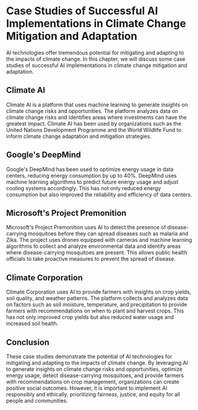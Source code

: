 # Case Studies of Successful AI Implementations in Climate Change Mitigation and Adaptation

AI technologies offer tremendous potential for mitigating and adapting to the impacts of climate change. In this chapter, we will discuss some case studies of successful AI implementations in climate change mitigation and adaptation.

Climate AI
----------

Climate AI is a platform that uses machine learning to generate insights on climate change risks and opportunities. The platform analyzes data on climate change risks and identifies areas where investments can have the greatest impact. Climate AI has been used by organizations such as the United Nations Development Programme and the World Wildlife Fund to inform climate change adaptation and mitigation strategies.

Google's DeepMind
-----------------

Google's DeepMind has been used to optimize energy usage in data centers, reducing energy consumption by up to 40%. DeepMind uses machine learning algorithms to predict future energy usage and adjust cooling systems accordingly. This has not only reduced energy consumption but also improved the reliability and efficiency of data centers.

Microsoft's Project Premonition
-------------------------------

Microsoft's Project Premonition uses AI to detect the presence of disease-carrying mosquitoes before they can spread diseases such as malaria and Zika. The project uses drones equipped with cameras and machine learning algorithms to collect and analyze environmental data and identify areas where disease-carrying mosquitoes are present. This allows public health officials to take proactive measures to prevent the spread of disease.

Climate Corporation
-------------------

Climate Corporation uses AI to provide farmers with insights on crop yields, soil quality, and weather patterns. The platform collects and analyzes data on factors such as soil moisture, temperature, and precipitation to provide farmers with recommendations on when to plant and harvest crops. This has not only improved crop yields but also reduced water usage and increased soil health.

Conclusion
----------

These case studies demonstrate the potential of AI technologies for mitigating and adapting to the impacts of climate change. By leveraging AI to generate insights on climate change risks and opportunities, optimize energy usage, detect disease-carrying mosquitoes, and provide farmers with recommendations on crop management, organizations can create positive social outcomes. However, it is important to implement AI responsibly and ethically, prioritizing fairness, justice, and equity for all people and communities.
